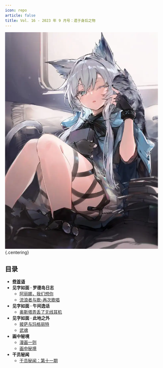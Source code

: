 ```yaml
---
icon: repo
article: false
title: Vol. 16 - 2023 年 9 月号：遗于身后之物
---
```


![](./res/cover.webp) {.centering}

## 目录

- [**卷首语**](intro.html)
- **见字如面 · 罗德岛日志**
  - [阿丽娜，我们想你](article1.html)
  - [流浪者与歌-再次歌唱](article2.html)
- **见字如面 · 午间逸话**
  - [奥斯塔弄丢了无线耳机](article3.html)
- **见字如面 · 此地之外**
  - [披萨与玛格丽特](article4.html)
  - [武魂](article5.html)
- **画中秘境**
  - [漫画一则](comic1.html)
  - [画中秘境](paintings.html)
- **干员秘闻**
  - [干员秘闻：第十一期](ope_sec.html)

<FakeAds />
